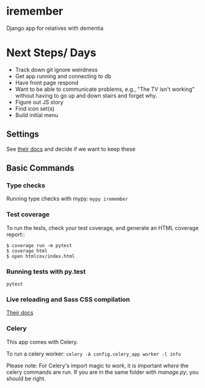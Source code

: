 iremember
=========

Django app for relatives with dementia

Next Steps/ Days
================

- Track down git ignore weirdness
- Get app running and connecting to db
- Have front page respond
- Want to be able to communicate problems, e.g., "The TV isn't working" 
  without having to go up and down stairs and forget why.  
- Figure out JS story
- Find icon set(s)
- Build initial menu


Settings
--------

See [their docs](http://cookiecutter-django.readthedocs.io/en/latest/settings.html) and 
decide if we want to keep these

Basic Commands
--------------

### Type checks

Running type checks with mypy: `mypy iremember`

### Test coverage

To run the tests, check your test coverage, and generate an HTML coverage report::

    $ coverage run -m pytest
    $ coverage html
    $ open htmlcov/index.html

### Running tests with py.test

`pytest`

### Live reloading and Sass CSS compilation

[Their docs](http://cookiecutter-django.readthedocs.io/en/latest/live-reloading-and-sass-compilation.html)


### Celery

This app comes with Celery.

To run a celery worker: `celery -A config.celery_app worker -l info`

Please note: For Celery's import magic to work, it is important *where* the celery commands are run. If you are in the same folder with *manage.py*, you should be right.
